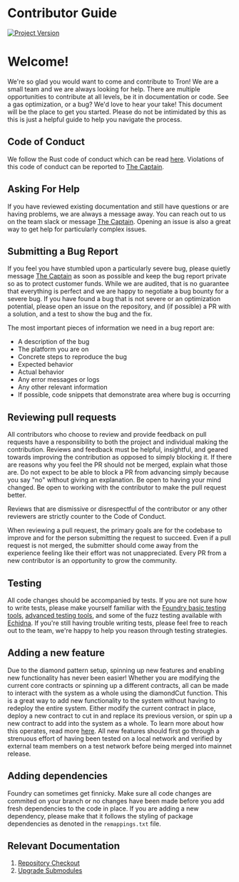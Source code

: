 # Contributor Guide

[![Project Version][version-image]][version-url]

# Welcome!

We're so glad you would want to come and contribute to Tron! We are a small team and we are always looking for help. There are multiple opportunities to contribute at all levels, be it in documentation or code. See a gas optimization, or a bug? We'd love to hear your take! This document will be the place to get you started. Please do not be intimidated by this as this is just a helpful guide to help you navigate the process.


## Code of Conduct

We follow the Rust code of conduct which can be read [here](https://www.rust-lang.org/policies/code-of-conduct). Violations of this code of conduct can be reported to [The Captain](mailto:johnathan@thrackle.io). 

## Asking For Help

If you have reviewed existing documentation and still have questions or are having problems, we are always a message away. You can reach out to us on the team slack or message [The Captain](mailto:johnathan@thrackle.io). Opening an issue is also a great way to get help for particularly complex issues. 

## Submitting a Bug Report

If you feel you have stumbled upon a particularly severe bug, please quietly message [The Captain](mailto:johnathan@thrackle.io) as soon as possible and keep the bug report private so as to protect customer funds. While we are audited, that is no guarantee that everything is perfect and we are happy to negotiate a bug bounty for a severe bug. If you have found a bug that is not severe or an optimization potential, please open an issue on the repository, and (if possible) a PR with a solution, and a test to show the bug and the fix. 

The most important pieces of information we need in a bug report are:

- A description of the bug
- The platform you are on
- Concrete steps to reproduce the bug
- Expected behavior
- Actual behavior
- Any error messages or logs
- Any other relevant information
- If possible, code snippets that demonstrate area where bug is occurring

## Reviewing pull requests

All contributors who choose to review and provide feedback on pull requests have a responsibility to both the project and individual making the contribution. Reviews and feedback must be helpful, insightful, and geared towards improving the contribution as opposed to simply blocking it. If there are reasons why you feel the PR should not be merged, explain what those are. Do not expect to be able to block a PR from advancing simply because you say "no" without giving an explanation. Be open to having your mind changed. Be open to working with the contributor to make the pull request better.

Reviews that are dismissive or disrespectful of the contributor or any other reviewers are strictly counter to the Code of Conduct.

When reviewing a pull request, the primary goals are for the codebase to improve and for the person submitting the request to succeed. Even if a pull request is not merged, the submitter should come away from the experience feeling like their effort was not unappreciated. Every PR from a new contributor is an opportunity to grow the community.

## Testing

All code changes should be accompanied by tests. If you are not sure how to write tests, please make yourself familiar with the [Foundry basic testing tools](https://book.getfoundry.sh/forge/writing-tests), [advanced testing tools](https://book.getfoundry.sh/forge/advanced-testing), and some of the fuzz testing available with [Echidna](https://github.com/crytic/echidna). If you're still having trouble writing tests, please feel free to reach out to the team, we're happy to help you reason through testing strategies.

## Adding a new feature

Due to the diamond pattern setup, spinning up new features and enabling new functionality has never been easier! Whether you are modifying the current core contracts or spinning up a different contracts, all can be made to interact with the system as a whole using the diamondCut function. This is a great way to add new functionality to the system without having to redeploy the entire system. Either modify the current contract in place, deploy a new contract to cut in and replace its previous version, or spin up a new contract to add into the system as a whole. To learn more about how this operates, read more [here](https://eip2535diamonds.substack.com/i/38730553/diamond-upgrades). All new features should first go through a strenuous effort of having been tested on a local network and verified by external team members on a test network before being merged into mainnet release.

## Adding dependencies

Foundry can sometimes get finnicky. Make sure all code changes are commited on your branch or no changes have been made before you add fresh dependencies to the code in place. If you are adding a new dependency, please make that it follows the styling of package dependencies as denoted in the `remappings.txt` file. 

## Relevant Documentation

1. [Repository Checkout][checkoutRepo-url]
2. [Upgrade Submodules][upgradeSubmodules-url]

<!-- These are the body links -->
[checkoutRepo-url]: ./CHECKOUT-REPO.md
[upgradeSubmodules-url]: ./SUBMODULE-UPGRADE.md

<!-- These are the header links -->
[version-image]: https://img.shields.io/badge/Version-1.1.0-brightgreen?style=for-the-badge&logo=appveyor
[version-url]: https://github.com/thrackle-io/Tron
